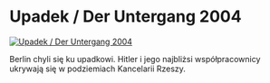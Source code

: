 Upadek / Der Untergang 2004 
=============
[![Upadek / Der Untergang 2004 ](http://vidos.pl/images/player.gif)](http://vidos.pl/upadek-der-untergang-2004)

 Berlin chyli się ku upadkowi. Hitler i jego najbliżsi współpracownicy ukrywają się w podziemiach Kancelarii Rzeszy.
